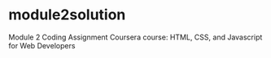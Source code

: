 # module2solution

Module 2 Coding Assignment
Coursera course: HTML, CSS, and Javascript for Web Developers
